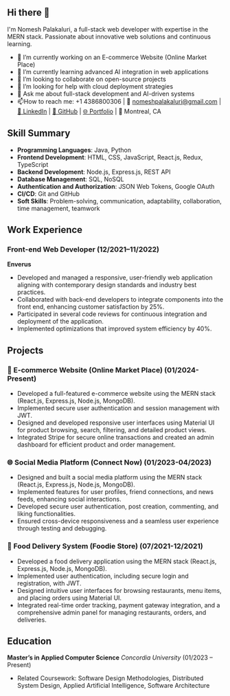## Hi there 👋

I'm Nomesh Palakaluri, a full-stack web developer with expertise in the MERN stack. Passionate about innovative web solutions and continuous learning.

- 🔭 I’m currently working on an E-commerce Website (Online Market Place)
- 🌱 I’m currently learning advanced AI integration in web applications
- 👯 I’m looking to collaborate on open-source projects
- 🤔 I’m looking for help with cloud deployment strategies
- 💬 Ask me about full-stack development and AI-driven systems
- 📫How to reach me: +1 4386800306 | 📧 nomeshpalakaluri@gmail.com | [🔗 LinkedIn](http://www.linkedin.com/in/palakaluri-nomesh-87700016b%5d) | [🐙 GitHub](https://github.com/Nomesh88?tab=repositories) | [🌐 Portfolio](https://bz0g9k95icyf9zkpvjv44q.on.drv.tw/www.nomeshpalakaluri.com/) | 📍 Montreal, CA

## Skill Summary
- **Programming Languages**: Java, Python
- **Frontend Development**: HTML, CSS, JavaScript, React.js, Redux, TypeScript
- **Backend Development**: Node.js, Express.js, REST API
- **Database Management**: SQL, NoSQL
- **Authentication and Authorization**: JSON Web Tokens, Google OAuth
- **CI/CD**: Git and GitHub
- **Soft Skills**: Problem-solving, communication, adaptability, collaboration, time management, teamwork

## Work Experience
### Front-end Web Developer (12/2021–11/2022)
**Enverus**
- Developed and managed a responsive, user-friendly web application aligning with contemporary design standards and industry best practices.
- Collaborated with back-end developers to integrate components into the front end, enhancing customer satisfaction by 25%.
- Participated in several code reviews for continuous integration and deployment of the application.
- Implemented optimizations that improved system efficiency by 40%.

## Projects
### 🛒 E-commerce Website (Online Market Place) (01/2024-Present)
- Developed a full-featured e-commerce website using the MERN stack (React.js, Express.js, Node.js, MongoDB).
- Implemented secure user authentication and session management with JWT.
- Designed and developed responsive user interfaces using Material UI for product browsing, search, filtering, and detailed product views.
- Integrated Stripe for secure online transactions and created an admin dashboard for efficient product and order management.

### 🌐 Social Media Platform (Connect Now) (01/2023-04/2023)
- Designed and built a social media platform using the MERN stack (React.js, Express.js, Node.js, MongoDB).
- Implemented features for user profiles, friend connections, and news feeds, enhancing social interactions.
- Developed secure user authentication, post creation, commenting, and liking functionalities.
- Ensured cross-device responsiveness and a seamless user experience through testing and debugging.

### 🍲 Food Delivery System (Foodie Store) (07/2021-12/2021)
- Developed a food delivery application using the MERN stack (React.js, Express.js, Node.js, MongoDB).
- Implemented user authentication, including secure login and registration, with JWT.
- Designed intuitive user interfaces for browsing restaurants, menu items, and placing orders using Material UI.
- Integrated real-time order tracking, payment gateway integration, and a comprehensive admin panel for managing restaurants, orders, and deliveries.

## Education
**Master’s in Applied Computer Science**
*Concordia University* (01/2023 – Present)
- Related Coursework: Software Design Methodologies, Distributed System Design, Applied Artificial Intelligence, Software Architecture
